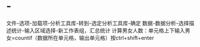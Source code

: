 # -
文件-选项-加载项-分析工具库-转到-选定分析工具库-确定
数据-数据分析-选择描述统计-输入区域选择-新工作表组，汇总统计
计算男女人数：单元格上下输入男女=countif（数据所在单元格，输出单元格）按ctrl+shift+enter
